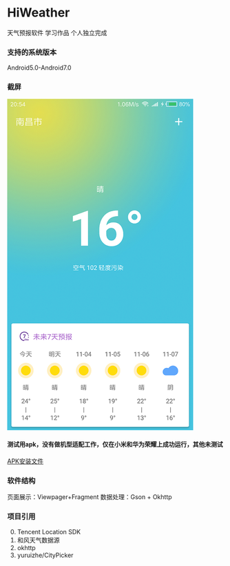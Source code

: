 # HiWeather
天气预报软件 学习作品
个人独立完成

### 支持的系统版本
Android5.0-Android7.0
### 截屏
![](https://github.com/Joehaivo/HiWeather/blob/master/Screenshot.png)
#### 测试用apk，没有做机型适配工作，仅在小米和华为荣耀上成功运行，其他未测试
[APK安装文件](https://raw.githubusercontent.com/Joehaivo/HiWeather/master/app/app-debug.apk)
### 软件结构
页面展示：Viewpager+Fragment
数据处理：Gson + Okhttp
### 项目引用 
0. Tencent Location SDK
0. 和风天气数据源
0. okhttp
0. yuruizhe/CityPicker
